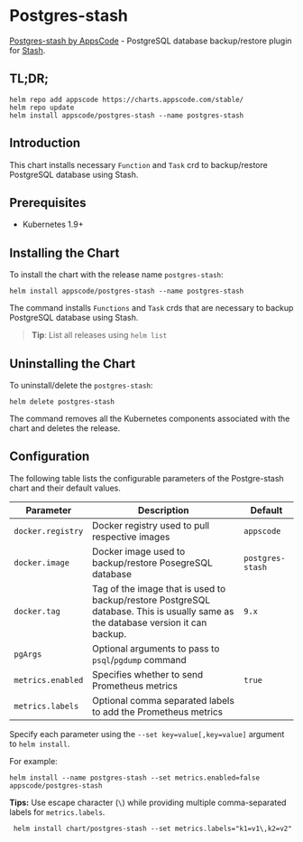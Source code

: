 # Postgres-stash

[Postgres-stash by AppsCode](https://github.com/stashed/postgres-stash) - PostgreSQL database backup/restore plugin for [Stash](https://github.com/stashed/).

## TL;DR;

```console
helm repo add appscode https://charts.appscode.com/stable/
helm repo update
helm install appscode/postgres-stash --name postgres-stash
```

## Introduction

This chart installs necessary `Function` and `Task` crd to backup/restore PostgreSQL database using Stash.

## Prerequisites

- Kubernetes 1.9+

## Installing the Chart

To install the chart with the release name `postgres-stash`:

```console
helm install appscode/postgres-stash --name postgres-stash
```

The command installs `Functions` and `Task` crds that are necessary to backup PostgreSQL database using Stash.

> **Tip**: List all releases using `helm list`

## Uninstalling the Chart

To uninstall/delete the `postgres-stash`:

```console
helm delete postgres-stash
```

The command removes all the Kubernetes components associated with the chart and deletes the release.

## Configuration

The following table lists the configurable parameters of the Postgre-stash chart and their default values.

|     Parameter     |                                                           Description                                                            |     Default      |
| ----------------- | -------------------------------------------------------------------------------------------------------------------------------- | ---------------- |
| `docker.registry` | Docker registry used to pull respective images                                                                                   | `appscode`       |
| `docker.image`    | Docker image used to backup/restore PosegreSQL database                                                                          | `postgres-stash` |
| `docker.tag`      | Tag of the image that is used to backup/restore PostgreSQL database. This is usually same as the database version it can backup. | `9.x`            |
| `pgArgs`          | Optional arguments to pass to `psql`/`pgdump` command                                                                            |                  |
| `metrics.enabled` | Specifies whether to send Prometheus metrics                                                                                     | `true`           |
| `metrics.labels`  | Optional comma separated labels to add the Prometheus metrics                                                                    |                  |

Specify each parameter using the `--set key=value[,key=value]` argument to `helm install`.

For example:

```console
helm install --name postgres-stash --set metrics.enabled=false appscode/postgres-stash
```

**Tips:** Use escape character (`\`) while providing multiple comma-separated labels for `metrics.labels`.

```console
 helm install chart/postgres-stash --set metrics.labels="k1=v1\,k2=v2"
```
